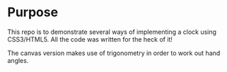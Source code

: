 # Purpose
This repo is to demonstrate several ways of implementing a clock using CSS3/HTML5.
All the code was written for the heck of it!

The canvas version makes use of trigonometry in order to work out hand angles.
